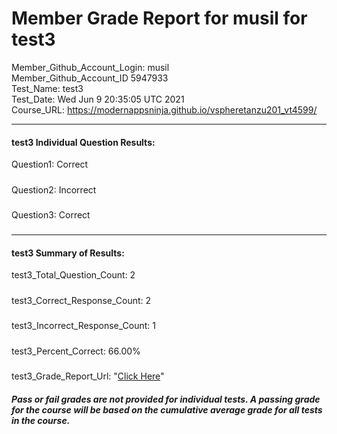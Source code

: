 # Member Grade Report for musil for test3  
   
Member_Github_Account_Login: musil  
Member_Github_Account_ID 5947933  
Test_Name: test3  
Test_Date: Wed Jun  9 20:35:05 UTC 2021  
Course_URL: https://modernappsninja.github.io/vspheretanzu201_vt4599/  
   
---  
#### test3 Individual Question Results:  
Question1: Correct  
#####  
Question2: Incorrect  
#####  
Question3: Correct  
#####  
---  
#### test3 Summary of Results:  
test3_Total_Question_Count: 2  
#####  
test3_Correct_Response_Count: 2  
#####  
test3_Incorrect_Response_Count: 1  
#####  
test3_Percent_Correct: 66.00%  
#####  
test3_Grade_Report_Url: "[Click Here](https://github.com/modernappsninjas/musil/blob/main/static/userdata/courses/vspheretanzu201_vt4599/grade_report.pr236.test3.md)"
##### Pass or fail grades are not provided for individual tests. A passing grade for the course will be based on the cumulative average grade for all tests in the course.  
